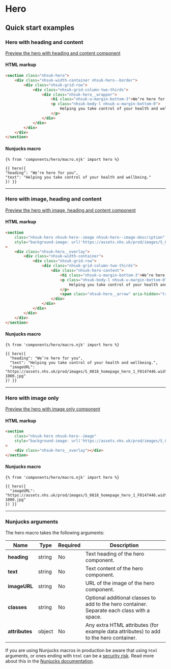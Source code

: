 # Hero

## Quick start examples

### Hero with heading and content

[Preview the hero with heading and content component](https://nhsuk.github.io/nhsuk-frontend/components/hero/index.html)

#### HTML markup

```html
<section class="nhsuk-hero">
	<div class="nhsuk-width-container nhsuk-hero--border">
		<div class="nhsuk-grid-row">
			<div class="nhsuk-grid-column-two-thirds">
				<div class="nhsuk-hero__wrapper">
					<h1 class="nhsuk-u-margin-bottom-3">We’re here for you</h1>
					<p class="nhsuk-body-l nhsuk-u-margin-bottom-0">
						Helping you take control of your health and wellbeing.
					</p>
				</div>
			</div>
		</div>
	</div>
</section>
```

#### Nunjucks macro

```
{% from 'components/hero/macro.njk' import hero %}

{{ hero({
"heading": "We’re here for you",
"text": "Helping you take control of your health and wellbeing."
}) }}
```

---

### Hero with image, heading and content

[Preview the hero with image, heading and content component](https://nhsuk.github.io/nhsuk-frontend/components/hero/hero-image-content.html)

#### HTML markup

```html
<section
	class="nhsuk-hero nhsuk-hero--image nhsuk-hero--image-description"
	style="background-image: url('https://assets.nhs.uk/prod/images/S_0818_homepage_hero_1_F0147446.width-1000.jpg');"
>
	<div class="nhsuk-hero__overlay">
		<div class="nhsuk-width-container">
			<div class="nhsuk-grid-row">
				<div class="nhsuk-grid-column-two-thirds">
					<div class="nhsuk-hero-content">
						<h1 class="nhsuk-u-margin-bottom-3">We’re here for you</h1>
						<p class="nhsuk-body-l nhsuk-u-margin-bottom-0">
							Helping you take control of your health and wellbeing.
						</p>
						<span class="nhsuk-hero__arrow" aria-hidden="true"></span>
					</div>
				</div>
			</div>
		</div>
	</div>
</section>
```

#### Nunjucks macro

```
{% from 'components/hero/macro.njk' import hero %}

{{ hero({
  "heading": "We’re here for you",
  "text": "Helping you take control of your health and wellbeing.",
  "imageURL": "https://assets.nhs.uk/prod/images/S_0818_homepage_hero_1_F0147446.width-1000.jpg"
}) }}
```

---

### Hero with image only

[Preview the hero with image only component](https://nhsuk.github.io/nhsuk-frontend/components/hero/hero-image.html)

#### HTML markup

```html
<section
	class="nhsuk-hero nhsuk-hero--image"
	style="background-image: url('https://assets.nhs.uk/prod/images/S_0818_homepage_hero_1_F0147446.width-1000.jpg');"
>
	<div class="nhsuk-hero__overlay"></div>
</section>
```

#### Nunjucks macro

```
{% from 'components/hero/macro.njk' import hero %}

{{ hero({
  "imageURL": "https://assets.nhs.uk/prod/images/S_0818_homepage_hero_1_F0147446.width-1000.jpg"
}) }}
```

---

### Nunjucks arguments

The hero macro takes the following arguments:

| Name           | Type   | Required | Description                                                                                 |
| -------------- | ------ | -------- | ------------------------------------------------------------------------------------------- |
| **heading**    | string | No       | Text heading of the hero component.                                                         |
| **text**       | string | No       | Text content of the hero component.                                                         |
| **imageURL**   | string | No       | URL of the image of the hero component.                                                     |
| **classes**    | string | No       | Optional additional classes to add to the hero container. Separate each class with a space. |
| **attributes** | object | No       | Any extra HTML attributes (for example data attributes) to add to the hero container.       |

If you are using Nunjucks macros in production be aware that using `html` arguments, or ones ending with `html` can be a [security risk](https://developer.mozilla.org/en-US/docs/Glossary/Cross-site_scripting). Read more about this in the [Nunjucks documentation](https://mozilla.github.io/nunjucks/api.html#user-defined-templates-warning).
